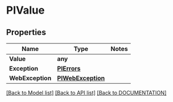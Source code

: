 # PIValue

## Properties
Name | Type | Notes
------------ | ------------- | -------------
**Value** | **any**
**Exception** | **[**PIErrors**](../models/PIErrors.md)**
**WebException** | **[**PIWebException**](../models/PIWebException.md)**

[[Back to Model list]](../../DOCUMENTATION.md#documentation-for-models) [[Back to API list]](../../DOCUMENTATION.md#documentation-for-api-endpoints) [[Back to DOCUMENTATION]](../../DOCUMENTATION.md)
